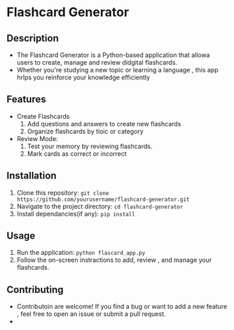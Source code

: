 # Flashcard Generator
## Description
- The Flashcard Generator is a Python-based application that allowa users to create, manage and review didgital flashcards.
- Whether you're studying a new topic or learning a language , this app hrlps you reinforce your knowledge efficiently
## Features
- Create Flashcards
  1. Add questions and answers to create new flashcards
  2. Organize flashcards by tioic or category
- Review Mode:
  1. Test your memory by reviewing flashcards.
  2. Mark cards as correct or incorrect
## Installation
1. Clone this repository:
    `git clone https://github.com/yourusername/flashcard-generator.git`
2. Navigate to the project directory:
   `cd flashcard-generator`
3. Install dependancies(if any):
   `pip install`
## Usage
1. Run the application:
   `python flascard_app.py`
2. Follow the on-screen instractions to add, review , and manage your flashcards.
## Contributing
- Contributoin are welcome! If you find a bug or want to add a new feature , feel free to open an issue or submit a pull request.
- 
